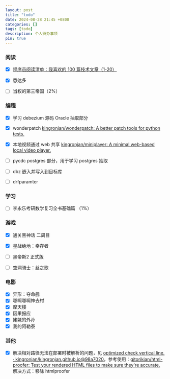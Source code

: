```yaml
---
layout: post
title: "todo"
date: 2024-08-28 21:45 +0800
categories: []
tags: [todo]
description: 个人待办事项
pin: true
---
```




### 阅读

- [x] [程序员阅读清单：我喜欢的 100 篇技术文章（1-20）](https://mp.weixin.qq.com/s/9I5HNB6WJWouhblcMOsR_g)
- [x] 悉达多
- [ ] 当权的第三帝国（2%）



### 编程

- [x] 学习 debezium 源码 Oracle 抽取部分 
- [x] wonderpatch [kingronjan/wonderpatch: A better patch tools for python tests.](https://github.com/kingronjan/wonderpatch)
- [x] 本地视频通过 web 共享 [kingronjan/miniplayer: A minimal web-based local video player.](https://github.com/kingronjan/miniplayer)
- [ ] pycdc postgres 部分，用于学习 postgres 抽取
- [ ] dbz 嵌入并写入到目标库
- [ ] drfparamter


### 学习

- [ ] 李永乐考研数学复习全书基础篇 （1%）



### 游戏

- [x] 通关黑神话  二周目
- [x] 星战绝地：幸存者
- [ ] 黑帝斯2 正式版
- [ ] 空洞骑士：丝之歌



### 电影

- [x] 异形：夺命舰
- [x] 哪啊哪啊神去村
- [x] 摩天楼
- [x] 因果报应
- [x] 姥姥的外孙
- [x] 我的阿勒泰

### 其他

- [x] 解决相对路径无法在部署时被解析的问题，见 [optimized check vertical line. · kingronjan/kingronjan.github.io@98a7020](https://github.com/kingronjan/kingronjan.github.io/actions/runs/10809298067/job/29984099791)，参考使用：[gjtorikian/html-proofer: Test your rendered HTML files to make sure they're accurate.](https://github.com/gjtorikian/html-proofer#using-with-jekyll) 解决方式：移除 htmlproofer
